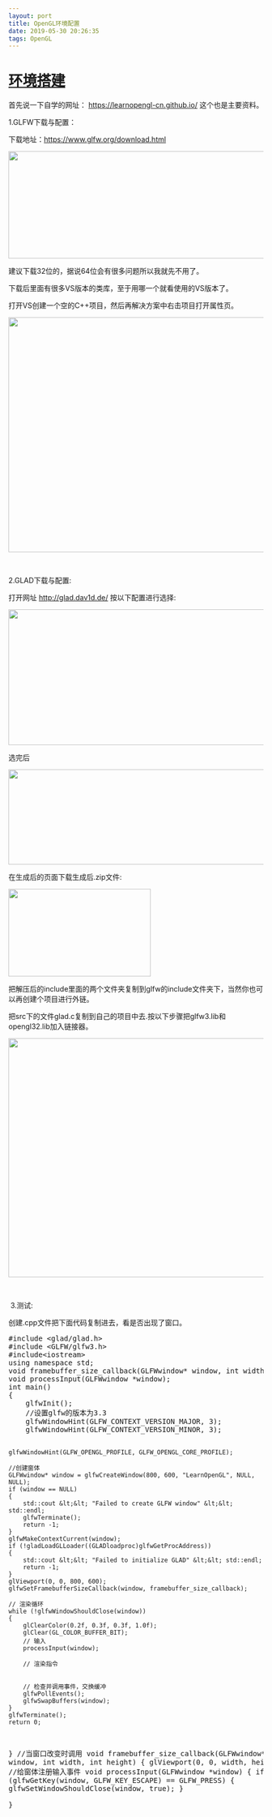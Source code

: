 ```yaml
---
layout: port
title: OpenGL环境配置
date: 2019-05-30 20:26:35
tags: OpenGL
---
```


<div id="topics">
	<div class = "post">
		<h1 class = "postTitle">
			<a id="cb_post_title_url" class="postTitle2" href="https://www.cnblogs.com/lichuangblog/p/10920592.html">环境搭建</a>
		</h1>
		<div class="clear"></div>
		<div class="postBody">
			<div id="cnblogs_post_body" class="blogpost-body"><p>首先说一下自学的网址：&nbsp;<a href="https://learnopengl-cn.github.io/">https://learnopengl-cn.github.io/</a>&nbsp;这个也是主要资料。</p>
<p>1.GLFW下载与配置：</p>
<p>下载地址：<a href="https://www.glfw.org/download.html">https://www.glfw.org/download.html</a></p>
<p><img src="https://img2018.cnblogs.com/blog/1064759/201905/1064759-20190524221536458-315242762.png" alt="" width="612" height="212" /></p>
<p>建议下载32位的，据说64位会有很多问题所以我就先不用了。</p>
<p>下载后里面有很多VS版本的类库，至于用哪一个就看使用的VS版本了。</p>
<p>打开VS创建一个空的C++项目，然后再解决方案中右击项目打开属性页。</p>
<p><img src="https://img2018.cnblogs.com/blog/1064759/201905/1064759-20190524222246229-459948353.png" alt="" width="700" height="464" /></p>
<p>&nbsp;</p>
<p>2.GLAD下载与配置:</p>
<p>打开网址&nbsp;<a href="http://glad.dav1d.de/">http://glad.dav1d.de/</a>&nbsp;按以下配置进行选择:</p>
<p><img src="https://img2018.cnblogs.com/blog/1064759/201905/1064759-20190524222834187-1392052658.png" alt="" width="684" height="268" /></p>
<p>选完后</p>
<p><img src="https://img2018.cnblogs.com/blog/1064759/201905/1064759-20190524223030815-240527541.png" alt="" width="755" height="188" /></p>
<p>在生成后的页面下载生成后.zip文件:</p>
<p><img src="https://img2018.cnblogs.com/blog/1064759/201905/1064759-20190524223124684-1140134663.png" alt="" width="281" height="173" /></p>
<p>把解压后的include里面的两个文件夹复制到glfw的include文件夹下，当然你也可以再创建个项目进行外链。</p>
<p>把src下的文件glad.c复制到自己的项目中去.按以下步骤把glfw3.lib和opengl32.lib加入链接器。</p>
<p><img src="https://img2018.cnblogs.com/blog/1064759/201905/1064759-20190524223608305-708627247.png" alt="" width="728" height="472" /></p>
<p>&nbsp;</p>
<p>&nbsp;3.测试:</p>
<p>创建.cpp文件把下面代码复制进去，看是否出现了窗口。</p>
<div class="cnblogs_Highlighter">
<pre class="brush:cpp;gutter:true;">#include &lt;glad/glad.h&gt;
#include &lt;GLFW/glfw3.h&gt;
#include&lt;iostream&gt;
using namespace std;
void framebuffer_size_callback(GLFWwindow* window, int width, int height);
void processInput(GLFWwindow *window);
int main()
{
	glfwInit();
	//设置glfw的版本为3.3
	glfwWindowHint(GLFW_CONTEXT_VERSION_MAJOR, 3);
	glfwWindowHint(GLFW_CONTEXT_VERSION_MINOR, 3);

	glfwWindowHint(GLFW_OPENGL_PROFILE, GLFW_OPENGL_CORE_PROFILE);

	//创建窗体
	GLFWwindow* window = glfwCreateWindow(800, 600, "LearnOpenGL", NULL, NULL);
	if (window == NULL)
	{
		std::cout &lt;&lt; "Failed to create GLFW window" &lt;&lt; std::endl;
		glfwTerminate();
		return -1;
	}
	glfwMakeContextCurrent(window);
	if (!gladLoadGLLoader((GLADloadproc)glfwGetProcAddress))
	{
		std::cout &lt;&lt; "Failed to initialize GLAD" &lt;&lt; std::endl;
		return -1;
	}
	glViewport(0, 0, 800, 600);
	glfwSetFramebufferSizeCallback(window, framebuffer_size_callback);

	// 渲染循环
	while (!glfwWindowShouldClose(window))
	{
		glClearColor(0.2f, 0.3f, 0.3f, 1.0f);
		glClear(GL_COLOR_BUFFER_BIT);
		// 输入
		processInput(window);

		// 渲染指令


		// 检查并调用事件，交换缓冲
		glfwPollEvents();
		glfwSwapBuffers(window);
	}
	glfwTerminate();
	return 0;
}
//当窗口改变时调用
void framebuffer_size_callback(GLFWwindow* window, int width, int height)
{
	glViewport(0, 0, width, height);
}
//给窗体注册输入事件
void processInput(GLFWwindow *window)
{
	if (glfwGetKey(window, GLFW_KEY_ESCAPE) == GLFW_PRESS)
	{
		glfwSetWindowShouldClose(window, true);
	}	
}
</pre>
</div>
</div>